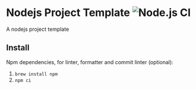 # Nodejs Project Template ![Node.js CI](https://github.com/david30907d/DT42_PIGGY_WEB/workflows/Node.js%20CI/badge.svg)

A nodejs project template

## Install

Npm dependencies, for linter, formatter and commit linter (optional):
1. `brew install npm`
2. `npm ci`
